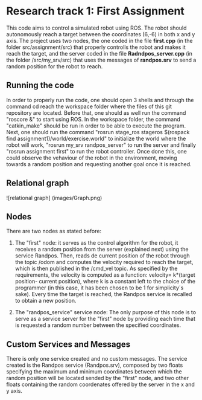 # Research track 1: First Assignment
This code aims to control a simulated robot using ROS. The robot should autonomously reach a target between the coordinates (6,-6) in both 
x and y axis. The project uses two nodes, the one coded in the file **first.cpp** (in the folder src/assignment/src) that properly controlls the robot and makes it reach the target, and the server coded in the file **Radndpos_server.cpp** (in the folder 
/src/my_srv/src) that uses the messages of **randpos.srv** to send a random position for the robot to reach.

## Running the code
In order to properly run the code, one should open 3 shells and through the command cd reach the workspace folder where the files of this git repository are located. Before that, one should as well run the command "roscore &" to start using ROS. In the workspace folder, the 
command "catkin_make" should be run in order to be able to execute the program. 
Next, one should run the command "rosrun stage_ros stageros $(rospack find assignment1)/world/exercise.world" to initialize the world where
the robot will work, "rosrun my_srv randpos_server" to run the server and finally "rosrun assignment first" to run the robot controller.
Once done this, one could observe the vehaviour of the robot in the environment, moving towards a random position and requesting another 
goal once it is reached.

## Relational graph
![relational graph] (images/Graph.png)

## Nodes
There are two nodes as stated before:

 1. The "first" node: it serves as the control algorithm for the robot, it receives a random position from the server (explained next) 
 using the service Randpos. Then, reads de current position of the robot through the topic /odom and computes the velocity required to
 reach the target, which is then published in the /cmd_vel topic. As specified by the requirements, the velocity is computed as a
 function: velocity= k*(target position- current position), where k is a constant left to the choice of the programmer (in this case, 
 it has been chosen to be 1 for simplicity´s sake). Every time the target is reached, the Randpos service is recalled to obtain a new
 position.
 
 2. The "randpos_service" service node: The only purpose of this node is to serve as a service server for the "first" node by providing
 each time that is requested a random number between the specified coordinates. 
 
## Custom Services and Messages
There is only one service created and no custom messages. 
The service created is the Randpos service (Randpos.srv), composed by two floats specifying the maximum and minimum coordinates between
 which the random position will be located sended by the "first" node, and two other floats containing the random coordenates offered by
 the server in the x and y axis.
 
